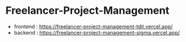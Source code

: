﻿# Freelancer-Project-Management

 - frontend : https://freelancer-project-management-tdit.vercel.app/
 - backend : https://freelancer-project-management-sigma.vercel.app/
